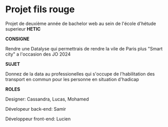 # Projet fils rouge
>
Projet de deuxième année de bachelor web au sein de l'école d'hétude superieur **HETIC**
>
**CONSIGNE**
>
Rendre une Datalyse qui permettrais de rendre la vile de Paris plus "Smart city"  a l'occasion des JO 2024
>
**SUJET**
>
Donnez de la data au professionelles qui s'occupe de l'habilitation des transport en commun pour les personne en situation d'hadicap
>
**ROLES**
>
Designer: Cassandra, Lucas, Mohamed
>
Dévelopeur back-end: Samir
>
Développeur front-end: Lucien
